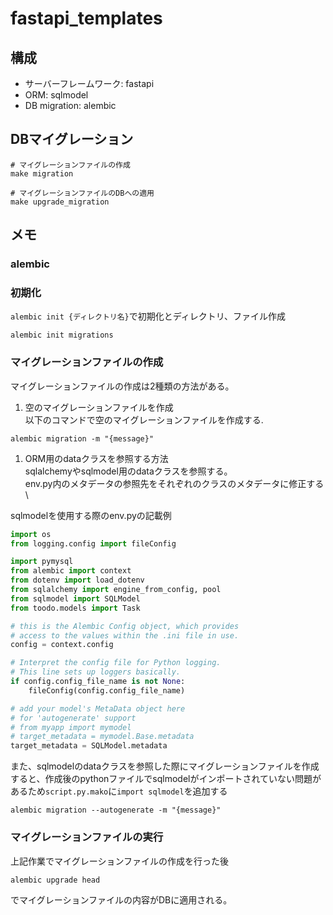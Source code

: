 # fastapi_templates


## 構成

- サーバーフレームワーク: fastapi
- ORM: sqlmodel
- DB migration: alembic


## DBマイグレーション
```
# マイグレーションファイルの作成
make migration

# マイグレーションファイルのDBへの適用
make upgrade_migration
```

## メモ

### alembic

### 初期化
`alembic init {ディレクトリ名}`で初期化とディレクトリ、ファイル作成
```
alembic init migrations
```

###  マイグレーションファイルの作成

マイグレーションファイルの作成は2種類の方法がある。

1. 空のマイグレーションファイルを作成 \
以下のコマンドで空のマイグレーションファイルを作成する.
```
alembic migration -m "{message}"
```


1. ORM用のdataクラスを参照する方法 \
sqlalchemyやsqlmodel用のdataクラスを参照する。\
env.py内のメタデータの参照先をそれぞれのクラスのメタデータに修正する \

sqlmodelを使用する際のenv.pyの記載例
``` python
import os
from logging.config import fileConfig

import pymysql
from alembic import context
from dotenv import load_dotenv
from sqlalchemy import engine_from_config, pool
from sqlmodel import SQLModel
from toodo.models import Task

# this is the Alembic Config object, which provides
# access to the values within the .ini file in use.
config = context.config

# Interpret the config file for Python logging.
# This line sets up loggers basically.
if config.config_file_name is not None:
    fileConfig(config.config_file_name)

# add your model's MetaData object here
# for 'autogenerate' support
# from myapp import mymodel
# target_metadata = mymodel.Base.metadata
target_metadata = SQLModel.metadata
```

また、sqlmodelのdataクラスを参照した際にマイグレーションファイルを作成すると、作成後のpythonファイルでsqlmodelがインポートされていない問題があるため`script.py.mako`に`import sqlmodel`を追加する

```
alembic migration --autogenerate -m "{message}"
```

###  マイグレーションファイルの実行
上記作業でマイグレーションファイルの作成を行った後
```
alembic upgrade head
```
でマイグレーションファイルの内容がDBに適用される。


